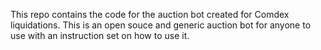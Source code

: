 This repo contains the code for the auction bot created for Comdex liquidations. This is an open souce and generic auction bot for anyone to use with an instruction set on how to use it. 
